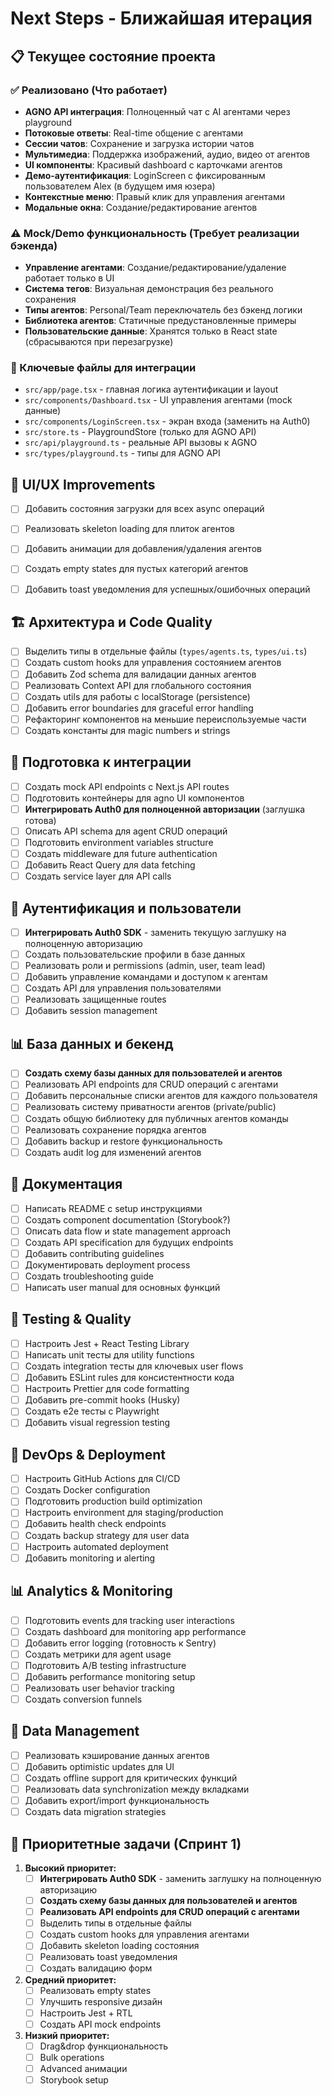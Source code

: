 # Next Steps - Ближайшая итерация

## 📋 Текущее состояние проекта

### ✅ Реализовано (Что работает)
- **AGNO API интеграция**: Полноценный чат с AI агентами через playground
- **Потоковые ответы**: Real-time общение с агентами
- **Сессии чатов**: Сохранение и загрузка истории чатов
- **Мультимедиа**: Поддержка изображений, аудио, видео от агентов
- **UI компоненты**: Красивый dashboard с карточками агентов
- **Демо-аутентификация**: LoginScreen с фиксированным пользователем Alex (в будущем имя юзера)
- **Контекстные меню**: Правый клик для управления агентами
- **Модальные окна**: Создание/редактирование агентов

### ⚠️ Mock/Demo функциональность (Требует реализации бэкенда)
- **Управление агентами**: Создание/редактирование/удаление работает только в UI
- **Система тегов**: Визуальная демонстрация без реального сохранения
- **Типы агентов**: Personal/Team переключатель без бэкенд логики
- **Библиотека агентов**: Статичные предустановленные примеры
- **Пользовательские данные**: Хранятся только в React state (сбрасываются при перезагрузке)

### 🔧 Ключевые файлы для интеграции
- `src/app/page.tsx` - главная логика аутентификации и layout
- `src/components/Dashboard.tsx` - UI управления агентами (mock данные)
- `src/components/LoginScreen.tsx` - экран входа (заменить на Auth0)
- `src/store.ts` - PlaygroundStore (только для AGNO API)
- `src/api/playground.ts` - реальные API вызовы к AGNO
- `src/types/playground.ts` - типы для AGNO API

## 🎨 UI/UX Improvements
- [ ] Добавить состояния загрузки для всех async операций
- [ ] Реализовать skeleton loading для плиток агентов
- [ ] Добавить анимации для добавления/удаления агентов
- [ ] Создать empty states для пустых категорий агентов
- [ ] Добавить toast уведомления для успешных/ошибочных операций


## 🏗️ Архитектура и Code Quality
- [ ] Выделить типы в отдельные файлы (`types/agents.ts`, `types/ui.ts`)
- [ ] Создать custom hooks для управления состоянием агентов
- [ ] Добавить Zod schema для валидации данных агентов
- [ ] Реализовать Context API для глобального состояния
- [ ] Создать utils для работы с localStorage (persistence)
- [ ] Добавить error boundaries для graceful error handling
- [ ] Рефакторинг компонентов на меньшие переиспользуемые части
- [ ] Создать константы для magic numbers и strings

## 🔌 Подготовка к интеграции
- [ ] Создать mock API endpoints с Next.js API routes
- [ ] Подготовить контейнеры для agno UI компонентов
- [ ] **Интегрировать Auth0 для полноценной авторизации** (заглушка готова)
- [ ] Описать API schema для agent CRUD операций
- [ ] Подготовить environment variables structure
- [ ] Создать middleware для future authentication
- [ ] Добавить React Query для data fetching
- [ ] Создать service layer для API calls

## 🔐 Аутентификация и пользователи
- [ ] **Интегрировать Auth0 SDK** - заменить текущую заглушку на полноценную авторизацию
- [ ] Создать пользовательские профили в базе данных
- [ ] Реализовать роли и permissions (admin, user, team lead)
- [ ] Добавить управление командами и доступом к агентам
- [ ] Создать API для управления пользователями
- [ ] Реализовать защищенные routes
- [ ] Добавить session management

## 📊 База данных и бекенд
- [ ] **Создать схему базы данных для пользователей и агентов**
- [ ] Реализовать API endpoints для CRUD операций с агентами
- [ ] Добавить персональные списки агентов для каждого пользователя
- [ ] Реализовать систему приватности агентов (private/public)
- [ ] Создать общую библиотеку для публичных агентов команды
- [ ] Реализовать сохранение порядка агентов
- [ ] Добавить backup и restore функциональность
- [ ] Создать audit log для изменений агентов

## 📝 Документация
- [ ] Написать README с setup инструкциями
- [ ] Создать component documentation (Storybook?)
- [ ] Описать data flow и state management approach
- [ ] Создать API specification для будущих endpoints
- [ ] Добавить contributing guidelines
- [ ] Документировать deployment process
- [ ] Создать troubleshooting guide
- [ ] Написать user manual для основных функций

## 🧪 Testing & Quality
- [ ] Настроить Jest + React Testing Library
- [ ] Написать unit тесты для utility functions
- [ ] Создать integration тесты для ключевых user flows
- [ ] Добавить ESLint rules для консистентности кода
- [ ] Настроить Prettier для code formatting
- [ ] Добавить pre-commit hooks (Husky)
- [ ] Создать e2e тесты с Playwright
- [ ] Добавить visual regression testing

## 🚀 DevOps & Deployment
- [ ] Настроить GitHub Actions для CI/CD
- [ ] Создать Docker configuration
- [ ] Подготовить production build optimization
- [ ] Настроить environment для staging/production
- [ ] Добавить health check endpoints
- [ ] Создать backup strategy для user data
- [ ] Настроить automated deployment
- [ ] Добавить monitoring и alerting

## 📊 Analytics & Monitoring
- [ ] Подготовить events для tracking user interactions
- [ ] Создать dashboard для monitoring app performance
- [ ] Добавить error logging (готовность к Sentry)
- [ ] Создать метрики для agent usage
- [ ] Подготовить A/B testing infrastructure
- [ ] Добавить performance monitoring setup
- [ ] Реализовать user behavior tracking
- [ ] Создать conversion funnels

## 🔄 Data Management
- [ ] Реализовать кэширование данных агентов
- [ ] Добавить optimistic updates для UI
- [ ] Создать offline support для критических функций
- [ ] Реализовать data synchronization между вкладками
- [ ] Добавить export/import функциональность
- [ ] Создать data migration strategies

## 🎯 Приоритетные задачи (Спринт 1)
1. **Высокий приоритет:**
   - [ ] **Интегрировать Auth0 SDK** - заменить заглушку на полноценную авторизацию
   - [ ] **Создать схему базы данных для пользователей и агентов**
   - [ ] **Реализовать API endpoints для CRUD операций с агентами**
   - [ ] Выделить типы в отдельные файлы
   - [ ] Создать custom hooks для управления агентами
   - [ ] Добавить skeleton loading состояния
   - [ ] Реализовать toast уведомления
   - [ ] Создать валидацию форм

2. **Средний приоритет:**
   - [ ] Реализовать empty states
   - [ ] Улучшить responsive дизайн
   - [ ] Настроить Jest + RTL
   - [ ] Создать API mock endpoints

3. **Низкий приоритет:**
   - [ ] Drag&drop функциональность
   - [ ] Bulk operations
   - [ ] Advanced анимации
   - [ ] Storybook setup
